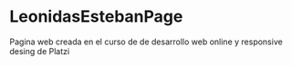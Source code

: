 # LeonidasEstebanPage
Pagina web creada en el curso de de desarrollo web online y responsive desing de Platzi
